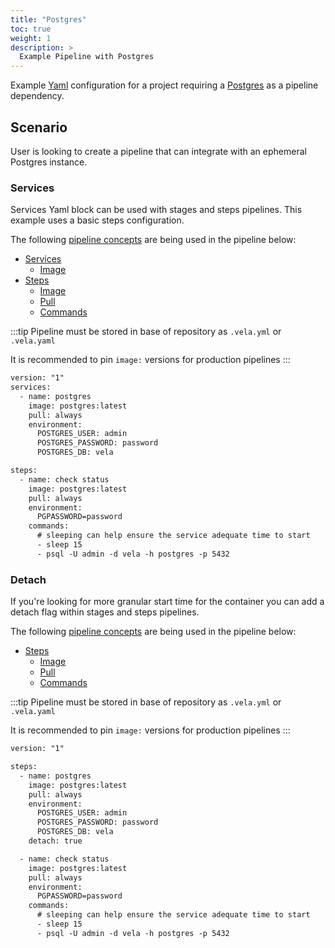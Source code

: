 ```yaml
---
title: "Postgres"
toc: true
weight: 1
description: >
  Example Pipeline with Postgres
---
```


Example [Yaml](https://yaml.org/spec/) configuration for a project requiring a [Postgres](https://www.postgresql.org/) as a pipeline dependency.

## Scenario

User is looking to create a pipeline that can integrate with an ephemeral Postgres instance.

### Services

Services Yaml block can be used with stages and steps pipelines. This example uses a basic steps configuration.

The following [pipeline concepts](/docs/usage/tour/tour.md) are being used in the pipeline below:

* [Services](docs/usage/tour/services.md)
  * [Image](docs/usage/tour/image.md)
* [Steps](docs/usage/tour/steps.md)
  * [Image](docs/usage/tour/image.md)
  * [Pull](docs/usage/tour/image.md)
  * [Commands](docs/usage/tour/steps.md)

:::tip
Pipeline must be stored in base of repository as `.vela.yml` or `.vela.yaml`

It is recommended to pin `image:` versions for production pipelines
:::

```diff
version: "1"
services:
  - name: postgres
    image: postgres:latest
    pull: always
    environment:
      POSTGRES_USER: admin
      POSTGRES_PASSWORD: password
      POSTGRES_DB: vela

steps:
  - name: check status
    image: postgres:latest
    pull: always
    environment:
      PGPASSWORD=password
    commands:
      # sleeping can help ensure the service adequate time to start
      - sleep 15
      - psql -U admin -d vela -h postgres -p 5432
```

### Detach

If you're looking for more granular start time for the container you can add a detach flag within stages and steps pipelines.

The following [pipeline concepts](/docs/usage/tour/tour.md) are being used in the pipeline below:

* [Steps](docs/usage/tour/steps.md)
  * [Image](docs/usage/tour/image.md)
  * [Pull](docs/usage/tour/image.md)
  * [Commands](docs/usage/tour/steps.md)

:::tip
Pipeline must be stored in base of repository as `.vela.yml` or `.vela.yaml`

It is recommended to pin `image:` versions for production pipelines
:::

```diff
version: "1"

steps:
  - name: postgres
    image: postgres:latest
    pull: always
    environment:
      POSTGRES_USER: admin
      POSTGRES_PASSWORD: password
      POSTGRES_DB: vela    
    detach: true

  - name: check status
    image: postgres:latest
    pull: always
    environment:
      PGPASSWORD=password
    commands:
      # sleeping can help ensure the service adequate time to start
      - sleep 15
      - psql -U admin -d vela -h postgres -p 5432
```
